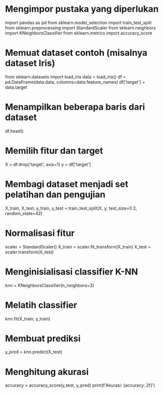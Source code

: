 # Mengimpor pustaka yang diperlukan
import pandas as pd
from sklearn.model_selection import train_test_split
from sklearn.preprocessing import StandardScaler
from sklearn.neighbors import KNeighborsClassifier
from sklearn.metrics import accuracy_score

# Memuat dataset contoh (misalnya dataset Iris)
from sklearn.datasets import load_iris
data = load_iris()
df = pd.DataFrame(data.data, columns=data.feature_names)
df['target'] = data.target

# Menampilkan beberapa baris dari dataset
df.head()

# Memilih fitur dan target
X = df.drop('target', axis=1)
y = df['target']

# Membagi dataset menjadi set pelatihan dan pengujian
X_train, X_test, y_train, y_test = train_test_split(X, y, test_size=0.2, random_state=42)

# Normalisasi fitur
scaler = StandardScaler()
X_train = scaler.fit_transform(X_train)
X_test = scaler.transform(X_test)

# Menginisialisasi classifier K-NN
knn = KNeighborsClassifier(n_neighbors=3)

# Melatih classifier
knn.fit(X_train, y_train)

# Membuat prediksi
y_pred = knn.predict(X_test)

# Menghitung akurasi
accuracy = accuracy_score(y_test, y_pred)
print(f'Akurasi: {accuracy:.2f}')
